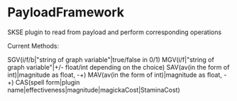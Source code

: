 # PayloadFramework
SKSE plugin to read from payload and perform corresponding operations 

Current Methods:

SGV(i/f/b|"string of graph variable"|true/false in 0/1)
MGV(i/f|"string of graph variable"|+/- float/int depending on the choice)
SAV(av(in the form of int)|magnitude as float, -+)
MAV(av(in the form of int)|magnitude as float, -+)
CAS(spell form|plugin name|effectiveness|magnitude|magickaCost|StaminaCost)

